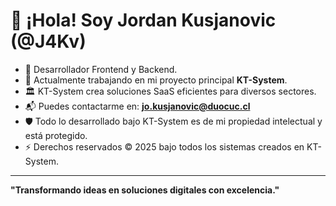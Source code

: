 # 👋 ¡Hola! Soy Jordan Kusjanovic (@J4Kv)

- 🚀 Desarrollador Frontend y Backend.
- 🌱 Actualmente trabajando en mi proyecto principal **KT-System**.
- 🏛️ KT-System crea soluciones SaaS eficientes para diversos sectores.
- 📬 Puedes contactarme en: **jo.kusjanovic@duocuc.cl**
- 🛡️ Todo lo desarrollado bajo KT-System es de mi propiedad intelectual y está protegido.
- ⚡ Derechos reservados © 2025 bajo todos los sistemas creados en KT-System.

---
**"Transformando ideas en soluciones digitales con excelencia."**

<!---
J4Kv/J4Kv es un repositorio especial porque su `README.md` aparece en tu perfil de GitHub.
Puedes hacer click en Preview para ver los cambios antes de publicarlos.
--->
